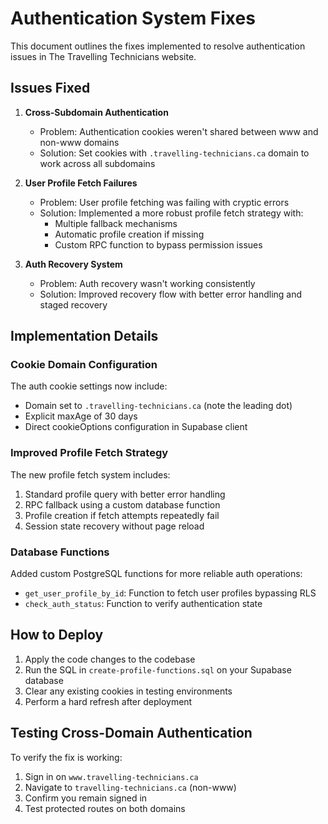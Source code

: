 # Authentication System Fixes

This document outlines the fixes implemented to resolve authentication issues in The Travelling Technicians website.

## Issues Fixed

1. **Cross-Subdomain Authentication**
   - Problem: Authentication cookies weren't shared between www and non-www domains
   - Solution: Set cookies with `.travelling-technicians.ca` domain to work across all subdomains

2. **User Profile Fetch Failures**
   - Problem: User profile fetching was failing with cryptic errors
   - Solution: Implemented a more robust profile fetch strategy with:
     - Multiple fallback mechanisms
     - Automatic profile creation if missing
     - Custom RPC function to bypass permission issues

3. **Auth Recovery System**
   - Problem: Auth recovery wasn't working consistently
   - Solution: Improved recovery flow with better error handling and staged recovery

## Implementation Details

### Cookie Domain Configuration

The auth cookie settings now include:
- Domain set to `.travelling-technicians.ca` (note the leading dot)
- Explicit maxAge of 30 days
- Direct cookieOptions configuration in Supabase client

### Improved Profile Fetch Strategy

The new profile fetch system includes:
1. Standard profile query with better error handling
2. RPC fallback using a custom database function
3. Profile creation if fetch attempts repeatedly fail
4. Session state recovery without page reload

### Database Functions

Added custom PostgreSQL functions for more reliable auth operations:
- `get_user_profile_by_id`: Function to fetch user profiles bypassing RLS
- `check_auth_status`: Function to verify authentication state

## How to Deploy

1. Apply the code changes to the codebase 
2. Run the SQL in `create-profile-functions.sql` on your Supabase database
3. Clear any existing cookies in testing environments
4. Perform a hard refresh after deployment

## Testing Cross-Domain Authentication

To verify the fix is working:
1. Sign in on `www.travelling-technicians.ca`
2. Navigate to `travelling-technicians.ca` (non-www)
3. Confirm you remain signed in
4. Test protected routes on both domains 